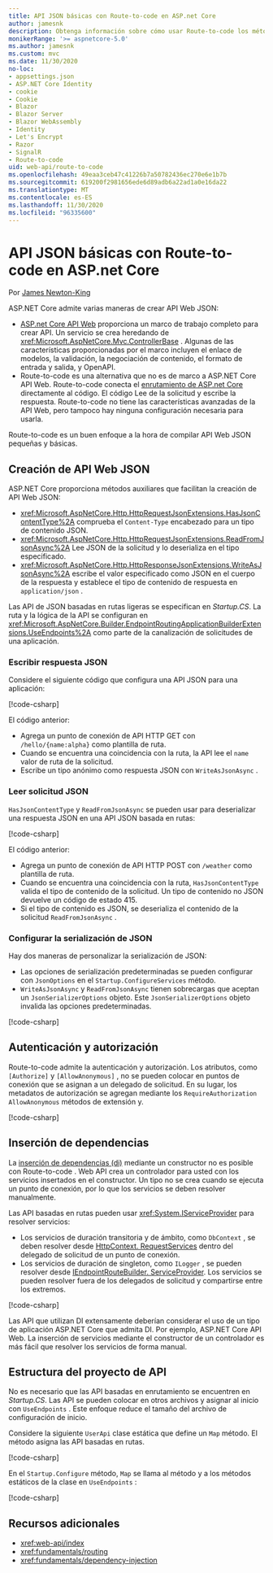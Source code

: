 ```yaml
---
title: API JSON básicas con Route-to-code en ASP.net Core
author: jamesnk
description: Obtenga información sobre cómo usar Route-to-code los métodos de extensión JSON y para crear API Web JSON ligeras.
monikerRange: '>= aspnetcore-5.0'
ms.author: jamesnk
ms.custom: mvc
ms.date: 11/30/2020
no-loc:
- appsettings.json
- ASP.NET Core Identity
- cookie
- Cookie
- Blazor
- Blazor Server
- Blazor WebAssembly
- Identity
- Let's Encrypt
- Razor
- SignalR
- Route-to-code
uid: web-api/route-to-code
ms.openlocfilehash: 49eaa3ceb47c41226b7a50782436ec270e6e1b7b
ms.sourcegitcommit: 619200f2981656ede6d89adb6a22ad1a0e16da22
ms.translationtype: MT
ms.contentlocale: es-ES
ms.lasthandoff: 11/30/2020
ms.locfileid: "96335600"
---
```

# <a name="basic-json-apis-with-no-locroute-to-code-in-aspnet-core"></a>API JSON básicas con Route-to-code en ASP.net Core

Por [James Newton-King](https://github.com/jamesnk)

ASP.NET Core admite varias maneras de crear API Web JSON:

* [ASP.net Core API Web](xref:web-api/index) proporciona un marco de trabajo completo para crear API. Un servicio se crea heredando de <xref:Microsoft.AspNetCore.Mvc.ControllerBase> . Algunas de las características proporcionadas por el marco incluyen el enlace de modelos, la validación, la negociación de contenido, el formato de entrada y salida, y OpenAPI.
* Route-to-code es una alternativa que no es de marco a ASP.NET Core API Web. Route-to-code conecta el [enrutamiento de ASP.net Core](xref:fundamentals/routing) directamente al código. El código Lee de la solicitud y escribe la respuesta. Route-to-code no tiene las características avanzadas de la API Web, pero tampoco hay ninguna configuración necesaria para usarla.

Route-to-code es un buen enfoque a la hora de compilar API Web JSON pequeñas y básicas.

## <a name="create-json-web-apis"></a>Creación de API Web JSON

ASP.NET Core proporciona métodos auxiliares que facilitan la creación de API Web JSON:

* <xref:Microsoft.AspNetCore.Http.HttpRequestJsonExtensions.HasJsonContentType%2A> comprueba el `Content-Type` encabezado para un tipo de contenido JSON.
* <xref:Microsoft.AspNetCore.Http.HttpRequestJsonExtensions.ReadFromJsonAsync%2A> Lee JSON de la solicitud y lo deserializa en el tipo especificado.
* <xref:Microsoft.AspNetCore.Http.HttpResponseJsonExtensions.WriteAsJsonAsync%2A> escribe el valor especificado como JSON en el cuerpo de la respuesta y establece el tipo de contenido de respuesta en `application/json` .

Las API de JSON basadas en rutas ligeras se especifican en *Startup.CS*. La ruta y la lógica de la API se configuran en <xref:Microsoft.AspNetCore.Builder.EndpointRoutingApplicationBuilderExtensions.UseEndpoints%2A> como parte de la canalización de solicitudes de una aplicación.

### <a name="write-json-response"></a>Escribir respuesta JSON

Considere el siguiente código que configura una API JSON para una aplicación:

[!code-csharp[](route-to-code/sample/Startup3.cs?name=snippet&highlight=6)]

El código anterior:

* Agrega un punto de conexión de API HTTP GET con `/hello/{name:alpha}` como plantilla de ruta.
* Cuando se encuentra una coincidencia con la ruta, la API lee el `name` valor de ruta de la solicitud.
* Escribe un tipo anónimo como respuesta JSON con `WriteAsJsonAsync` .

### <a name="read-json-request"></a>Leer solicitud JSON

`HasJsonContentType` y `ReadFromJsonAsync` se pueden usar para deserializar una respuesta JSON en una API JSON basada en rutas:

[!code-csharp[](route-to-code/sample/Startup2.cs?name=snippet&highlight=5,11)]

El código anterior:

* Agrega un punto de conexión de API HTTP POST con `/weather` como plantilla de ruta.
* Cuando se encuentra una coincidencia con la ruta, `HasJsonContentType` valida el tipo de contenido de la solicitud. Un tipo de contenido no JSON devuelve un código de estado 415.
* Si el tipo de contenido es JSON, se deserializa el contenido de la solicitud `ReadFromJsonAsync` .

### <a name="configure-json-serialization"></a>Configurar la serialización de JSON

Hay dos maneras de personalizar la serialización de JSON:

* Las opciones de serialización predeterminadas se pueden configurar con `JsonOptions` en el `Startup.ConfigureServices` método.
* `WriteAsJsonAsync` y `ReadFromJsonAsync` tienen sobrecargas que aceptan un `JsonSerializerOptions` objeto. Este `JsonSerializerOptions` objeto invalida las opciones predeterminadas.

[!code-csharp[](route-to-code/sample/Startup6.cs?name=snippet)]

## <a name="authentication-and-authorization"></a>Autenticación y autorización

Route-to-code admite la autenticación y autorización. Los atributos, como `[Authorize]` y `[AllowAnonymous]` , no se pueden colocar en puntos de conexión que se asignan a un delegado de solicitud. En su lugar, los metadatos de autorización se agregan mediante los `RequireAuthorization` `AllowAnonymous` métodos de extensión y.

[!code-csharp[](route-to-code/sample/Startup.cs?name=snippet&highlight=30)]

## <a name="dependency-injection"></a>Inserción de dependencias

La [inserción de dependencias (di)](xref:fundamentals/dependency-injection) mediante un constructor no es posible con Route-to-code . Web API crea un controlador para usted con los servicios insertados en el constructor. Un tipo no se crea cuando se ejecuta un punto de conexión, por lo que los servicios se deben resolver manualmente.

Las API basadas en rutas pueden usar <xref:System.IServiceProvider> para resolver servicios:

* Los servicios de duración transitoria y de ámbito, como `DbContext` , se deben resolver desde [HttpContext. RequestServices](xref:Microsoft.AspNetCore.Http.HttpContext.RequestServices) dentro del delegado de solicitud de un punto de conexión.
* Los servicios de duración de singleton, como `ILogger` , se pueden resolver desde [IEndpointRouteBuilder. ServiceProvider](xref:Microsoft.AspNetCore.Routing.IEndpointRouteBuilder.ServiceProvider). Los servicios se pueden resolver fuera de los delegados de solicitud y compartirse entre los extremos.

[!code-csharp[](route-to-code/sample/Startup4.cs?name=snippet&highlight=3,7)]

Las API que utilizan DI extensamente deberían considerar el uso de un tipo de aplicación ASP.NET Core que admita DI. Por ejemplo, ASP.NET Core API Web. La inserción de servicios mediante el constructor de un controlador es más fácil que resolver los servicios de forma manual.

## <a name="api-project-structure"></a>Estructura del proyecto de API

No es necesario que las API basadas en enrutamiento se encuentren en *Startup.CS*. Las API se pueden colocar en otros archivos y asignar al inicio con `UseEndpoints` . Este enfoque reduce el tamaño del archivo de configuración de inicio.

Considere la siguiente `UserApi` clase estática que define un `Map` método. El método asigna las API basadas en rutas.

[!code-csharp[](route-to-code/sample/UserApi.cs?name=snippet)]

En el `Startup.Configure` método, `Map` se llama al método y a los métodos estáticos de la clase en `UseEndpoints` :

[!code-csharp[](route-to-code/sample/Startup5.cs?name=snippet)]

## <a name="additional-resources"></a>Recursos adicionales

* <xref:web-api/index>
* <xref:fundamentals/routing>
* <xref:fundamentals/dependency-injection>
